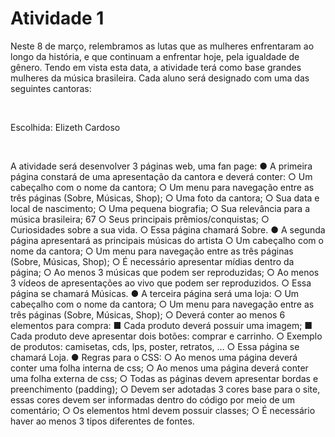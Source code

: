 <h1>Atividade 1</h1>
<p>Neste 8 de março, relembramos as lutas que as mulheres enfrentaram ao longo da
história, e que continuam a enfrentar hoje, pela igualdade de gênero.
Tendo em vista esta data, a atividade terá como base grandes mulheres da música
brasileira. Cada aluno será designado com uma das seguintes cantoras:</p>
<br/>
<p>Escolhida: Elizeth Cardoso</p>
<br/>
<p>A atividade será desenvolver 3 páginas web, uma fan page:
● A primeira página constará de uma apresentação da cantora e deverá conter:
○ Um cabeçalho com o nome da cantora;
○ Um menu para navegação entre as três páginas (Sobre, Músicas, Shop);
○ Uma foto da cantora;
○ Sua data e local de nascimento;
○ Uma pequena biografia;
○ Sua relevância para a música brasileira;
67
○ Seus principais prêmios/conquistas;
○ Curiosidades sobre a sua vida.
○ Essa página chamará Sobre.
● A segunda página apresentará as principais músicas do artista
○ Um cabeçalho com o nome da cantora;
○ Um menu para navegação entre as três páginas (Sobre, Músicas, Shop);
○ É necessário apresentar mídias dentro da página;
○ Ao menos 3 músicas que podem ser reproduzidas;
○ Ao menos 3 vídeos de apresentações ao vivo que podem ser
reproduzidos.
○ Essa página se chamará Músicas.
● A terceira página será uma loja:
○ Um cabeçalho com o nome da cantora;
○ Um menu para navegação entre as três páginas (Sobre, Músicas, Shop);
○ Deverá conter ao menos 6 elementos para compra:
■ Cada produto deverá possuir uma imagem;
■ Cada produto deve apresentar dois botões: comprar e carrinho.
○ Exemplo de produtos: camisetas, cds, lps, poster, retratos, ...
○ Essa página se chamará Loja.
● Regras para o CSS:
○ Ao menos uma página deverá conter uma folha interna de css;
○ Ao menos uma página deverá conter uma folha externa de css;
○ Todas as páginas devem apresentar bordas e preenchimento (padding);
○ Devem ser adotadas 3 cores base para o site, essas cores devem ser
informadas dentro do código por meio de um comentário;
○ Os elementos html devem possuir classes;
○ É necessário haver ao menos 3 tipos diferentes de fontes.</p>

